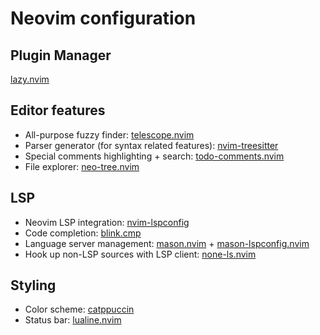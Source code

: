 # Neovim configuration

## Plugin Manager

[lazy.nvim](https://github.com/folke/lazy.nvim)

## Editor features

- All-purpose fuzzy finder: [telescope.nvim](https://github.com/nvim-telescope/telescope.nvim)
- Parser generator (for syntax related features): [nvim-treesitter](https://github.com/nvim-treesitter/nvim-treesitter)
- Special comments highlighting + search: [todo-comments.nvim](https://github.com/folke/todo-comments.nvim)
- File explorer: [neo-tree.nvim](https://github.com/nvim-neo-tree/neo-tree.nvim)

## LSP

- Neovim LSP integration: [nvim-lspconfig](https://github.com/neovim/nvim-lspconfig)
- Code completion: [blink.cmp](https://github.com/Saghen/blink.cmp)
- Language server management: [mason.nvim](https://github.com/williamboman/mason.nvim) + [mason-lspconfig.nvim](https://github.com/williamboman/mason-lspconfig.nvim)
- Hook up non-LSP sources with LSP client: [none-ls.nvim](https://github.com/nvimtools/none-ls.nvim)

## Styling

- Color scheme: [catppuccin](https://github.com/catppuccin/nvim)
- Status bar: [lualine.nvim](https://github.com/nvim-lualine/lualine.nvim)
